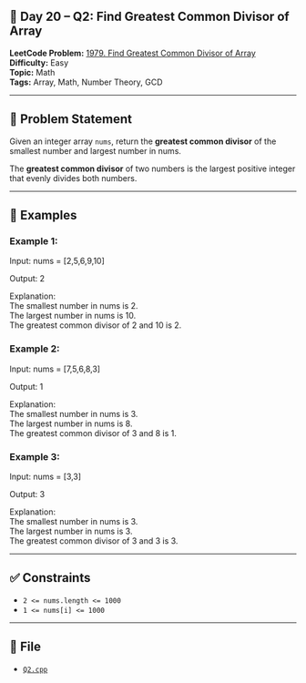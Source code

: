 ## 🧩 **Day 20 – Q2: Find Greatest Common Divisor of Array**

**LeetCode Problem:** [1979. Find Greatest Common Divisor of Array](https://leetcode.com/problems/find-greatest-common-divisor-of-array)   
**Difficulty:** Easy  
**Topic:** Math  
**Tags:** Array, Math, Number Theory, GCD

---

## 📄 Problem Statement

Given an integer array `nums`, return the **greatest common divisor** of the smallest number and largest number in nums.

The **greatest common divisor** of two numbers is the largest positive integer that evenly divides both numbers.

---

## 🧠 Examples

### Example 1:

Input: nums = [2,5,6,9,10]

Output: 2

Explanation:  
The smallest number in nums is 2.  
The largest number in nums is 10.  
The greatest common divisor of 2 and 10 is 2.

### Example 2:

Input: nums = [7,5,6,8,3]

Output: 1

Explanation:  
The smallest number in nums is 3.  
The largest number in nums is 8.  
The greatest common divisor of 3 and 8 is 1.

### Example 3:

Input: nums = [3,3]

Output: 3

Explanation:  
The smallest number in nums is 3.  
The largest number in nums is 3.  
The greatest common divisor of 3 and 3 is 3.

---

## ✅ Constraints

- `2 <= nums.length <= 1000`
- `1 <= nums[i] <= 1000`

---

## 📁 File

- [`Q2.cpp`](./Q2.cpp)
